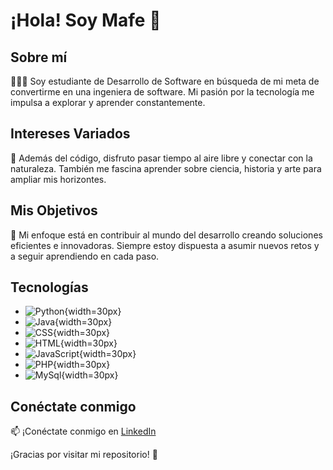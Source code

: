 # ¡Hola! Soy Mafe 👋

## Sobre mí
👩🏼‍💻 Soy estudiante de Desarrollo de Software en búsqueda de mi meta de convertirme en una ingeniera de software. Mi pasión por la tecnología me impulsa a explorar y aprender constantemente.

## Intereses Variados
🌱 Además del código, disfruto pasar tiempo al aire libre y conectar con la naturaleza. También me fascina aprender sobre ciencia, historia y arte para ampliar mis horizontes.

## Mis Objetivos
🎯 Mi enfoque está en contribuir al mundo del desarrollo creando soluciones eficientes e innovadoras. Siempre estoy dispuesta a asumir nuevos retos y a seguir aprendiendo en cada paso.

## Tecnologías

- ![Python](https://www.google.com/url?sa=i&url=https%3A%2F%2Fes.m.wikipedia.org%2Fwiki%2FArchivo%3APython-logo-notext.svg&psig=AOvVaw08rt1UBWn23CKfyR-esdmp&ust=1691521165709000&source=images&cd=vfe&opi=89978449&ved=0CBEQjRxqFwoTCPjN-8Kdy4ADFQAAAAAdAAAAABAE){width=30px}
- ![Java](https://www.google.com/url?sa=i&url=https%3A%2F%2Fwww.freepng.es%2Fpng-dzig9f%2F&psig=AOvVaw37H2okh4XYSwN3ibSn8EK2&ust=1691521198088000&source=images&cd=vfe&opi=89978449&ved=0CBEQjRxqFwoTCJigu9Kdy4ADFQAAAAAdAAAAABAE){width=30px}
- ![CSS](https://www.google.com/url?sa=i&url=https%3A%2F%2Fwww.pngitem.com%2Fso%2Fcss-logo%2F&psig=AOvVaw2nFWn5AQ2duvdJk4ugsgJm&ust=1691521234473000&source=images&cd=vfe&opi=89978449&ved=0CBEQjRxqFwoTCODi5-Ody4ADFQAAAAAdAAAAABAE){width=30px}
- ![HTML](ehttps://www.google.com/url?sa=i&url=https%3A%2F%2Fwww.freepik.com%2Ficon%2Fhtml-5_5968267&psig=AOvVaw0q2M0JHfvaBfCbdA5SI5tI&ust=1691520875041000&source=images&cd=vfe&opi=89978449&ved=0CBEQjRxqFwoTCMiDw7icy4ADFQAAAAAdAAAAABAIl){width=30px}
- ![JavaScript](https://www.google.com/url?sa=i&url=https%3A%2F%2Fes.wikipedia.org%2Fwiki%2FArchivo%3AJavaScript-logo.png&psig=AOvVaw2kKyTgv66fMRHGZY4M7-zR&ust=1691521262703000&source=images&cd=vfe&opi=89978449&ved=0CBEQjRxqFwoTCKC8tfGdy4ADFQAAAAAdAAAAABAE){width=30px}
- ![PHP](https://www.google.com/url?sa=i&url=https%3A%2F%2Fes.m.wikipedia.org%2Fwiki%2FArchivo%3APHP-logo.svg&psig=AOvVaw21DD3qJeNKjf4TlnQjAUPl&ust=1691521293396000&source=images&cd=vfe&opi=89978449&ved=0CBEQjRxqFwoTCOCMg4Cey4ADFQAAAAAdAAAAABAE){width=30px}
- ![MySql](https://www.google.com/imgres?imgurl=https%3A%2F%2F1000logos.net%2Fwp-content%2Fuploads%2F2020%2F08%2FMySQL-Logo.png&tbnid=IM2O_SsX5ahhjM&vet=12ahUKEwjhgZSrnsuAAxU7gIQIHfL3DuQQMygBegUIARDPAQ..i&imgrefurl=https%3A%2F%2F1000logos.net%2Fmysql-logo%2F&docid=6oyrdypCFB9-pM&w=2500&h=1563&q=my%20sql%20logo&ved=2ahUKEwjhgZSrnsuAAxU7gIQIHfL3DuQQMygBegUIARDPAQ){width=30px}

## Conéctate conmigo
📫 ¡Conéctate conmigo en [LinkedIn](https://www.linkedin.com/in/mafe-pardo-369922219)

¡Gracias por visitar mi repositorio! 🌟

